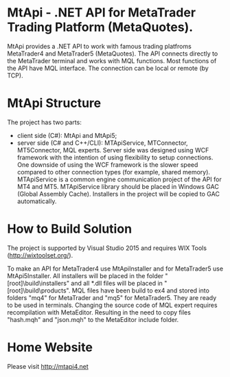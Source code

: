 # MtApi - .NET API for MetaTrader Trading Platform (MetaQuotes).
MtApi provides a .NET API to work with famous trading platfroms MetaTrader4 and MetaTrader5 (MetaQuotes).
The API connects directly to the MetaTrader terminal and works with MQL functions. Most functions of the API have MQL interface.
The connection can be local or remote (by TCP).

# MtApi Structure
The project has two parts: 
 - client side (C#): MtApi and MtApi5;
 - server side (C# and C++/CLI): MTApiService, MTConnector, MT5Connector, MQL experts.
Server side was designed using WCF framework with the intention of using flexibility to setup connections.  One downside of using the WCF framework is the slower speed compared to other connection types (for example, shared memory).
MTApiService is a common engine communication project of the API for MT4 and MT5.
MTApiService library should be placed in Windows GAC (Global Assembly Cache). Installers in the project will be copied to GAC automatically.

# How to Build Solution
The project is supported by Visual Studio 2015 and requires WIX Tools (http://wixtoolset.org/).

To make an API for MetaTrader4 use MtApiInstaller and for MetaTrader5 use MtApi5Installer. 
All installers will be placed in the folder "[root]\build\installers\" and all *.dll files will be placed in "[root]\build\products\".
MQL files have been build to ex4 and stored into folders "mq4" for MetaTrader and "mq5" for MetaTrader5. They are ready to be used in terminals.
Changing the source code of MQL expert requires recompilation with MetaEditor. Resulting in the need to copy files "hash.mqh" and "json.mqh" to the MetaEditor include folder.

# Home Website
Please visit http://mtapi4.net

